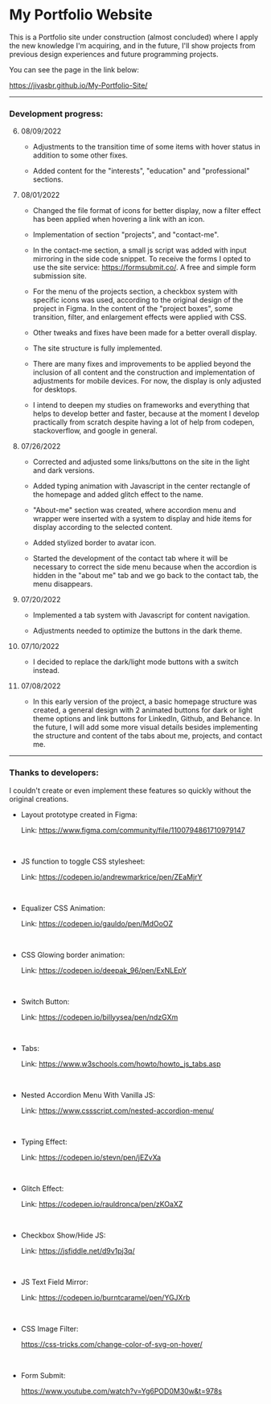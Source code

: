 # My Portfolio Website	

This is a Portfolio site under construction (almost concluded) where I apply the new knowledge I'm acquiring, and in the future, I'll show projects from previous design experiences and future programming projects.

You can see the page in the link below:

https://jivasbr.github.io/My-Portfolio-Site/



------

### Development progress:



6. 08/09/2022

   * Adjustments to the transition time of some items with hover status in addition to some other fixes.
   
   * Added content for the "interests", "education" and "professional" sections.
   
   


5. 08/01/2022

   * Changed the file format of icons for better display, now a filter effect has been applied when hovering a link with an icon.

   * Implementation of section "projects", and "contact-me".

   * In the contact-me section, a small js script was added with input mirroring in the side code snippet. To receive the forms I opted to use the site service: https://formsubmit.co/. A free and simple form submission site.

   * For the menu of the projects section, a checkbox system with specific icons was used, according to the original design of the project in Figma. In the content of the "project boxes", some transition, filter, and enlargement effects were applied with CSS.

   * Other tweaks and fixes have been made for a better overall display.
   * The site structure is fully implemented.
   * There are many fixes and improvements to be applied beyond the inclusion of all content and the construction and implementation of adjustments for mobile devices. For now, the display is only adjusted for desktops.

   * I intend to deepen my studies on frameworks and everything that helps to develop better and faster, because at the moment I develop practically from scratch despite having a lot of help from codepen, stackoverflow, and google in general.



4. 07/26/2022 

   * Corrected and adjusted some links/buttons on the site in the light and dark versions.

   * Added typing animation with Javascript in the center rectangle of the homepage and added glitch effect to the name.

   * "About-me" section was created, where accordion menu and wrapper were inserted with a system to display and hide items for display according to the selected content.

   * Added stylized border to avatar icon. 

   * Started the development of the contact tab where it will be necessary to correct the side menu because when the accordion is hidden in the "about me" tab and we go back to the contact tab, the menu disappears.



3. 07/20/2022

   * Implemented a tab system with Javascript for content navigation.

   * Adjustments needed to optimize the buttons in the dark theme.




2. 07/10/2022
   * I decided to replace the dark/light mode buttons with a switch instead.



1. 07/08/2022
   * In this early version of the project, a basic homepage structure was created, a general design with 2 animated buttons for dark or light theme options and link buttons for LinkedIn, Github, and Behance. In the future, I will add some more visual details besides implementing the structure and content of the tabs about me, projects, and contact me.



------

### Thanks to developers:

I couldn't create or even implement these features so quickly without the original creations.



* Layout prototype created in Figma:

  Link: https://www.figma.com/community/file/1100794861710979147

  <br>

* JS function to toggle CSS stylesheet:

  Link: https://codepen.io/andrewmarkrice/pen/ZEaMjrY

  <br>

* Equalizer CSS Animation:

  Link: https://codepen.io/gauldo/pen/MdOoOZ

  <br>

* CSS Glowing border animation:

  Link: https://codepen.io/deepak_96/pen/ExNLEpY

  <br>

* Switch Button:

  Link: https://codepen.io/billyysea/pen/ndzGXm

  <br>

* Tabs:

  Link: https://www.w3schools.com/howto/howto_js_tabs.asp

  <br>

* Nested Accordion Menu With Vanilla JS:

  Link: https://www.cssscript.com/nested-accordion-menu/

  <br>

* Typing Effect:

  Link: https://codepen.io/stevn/pen/jEZvXa

  <br>

* Glitch Effect:

  Link: https://codepen.io/rauldronca/pen/zKOaXZ

  <br>

* Checkbox Show/Hide JS:

  Link: https://jsfiddle.net/d9v1pj3q/

  <br>

* JS Text Field Mirror:

  Link: https://codepen.io/burntcaramel/pen/YGJXrb

  <br>

* CSS Image Filter:

  https://css-tricks.com/change-color-of-svg-on-hover/

  <br>

* Form Submit:

  https://www.youtube.com/watch?v=Yg6POD0M30w&t=978s
